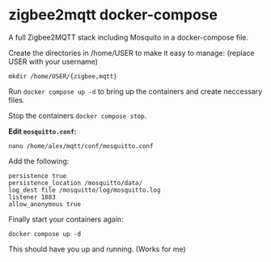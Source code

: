 # zigbee2mqtt docker-compose
A full Zigbee2MQTT stack including Mosquito in a docker-compose file.

Create the directories in /home/USER to make it easy to manage:
(replace USER with your username)
```
mkdir /home/USER/{zigbee,mqtt}
```

Run ```docker compose up -d``` to bring up the containers and create neccessary files.

Stop the containers ```docker compose stop```.

**Edit ```mosquitto.conf```:**
```
nano /home/alex/mqtt/conf/mosquitto.conf
```

Add the following:
```
persistence true
persistence_location /mosquitto/data/
log_dest file /mosquitto/log/mosquitto.log
listener 1883
allow_anonymous true
```

Finally start your containers again:
```
docker compose up -d
```

This should have you up and running. (Works for me)
